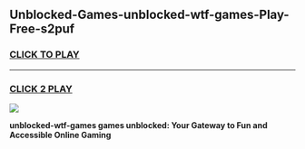 
## Unblocked-Games-unblocked-wtf-games-Play-Free-s2puf
<h3>
<a href="https://premium76.site?title=unblocked-wtf-games&ref=21A">CLICK TO PLAY</a></h3>
<hr>

<h3>
<a href="https://premium76.site?title=unblocked-wtf-games&ref=21A">CLICK 2 PLAY</a>
  
</h3>

<a href="https://premium76.site?title=unblocked-wtf-games&ref=21A"><img src="https://clearcache.store/games.png"></a>


**unblocked-wtf-games games unblocked: Your Gateway to Fun and Accessible Online Gaming**
